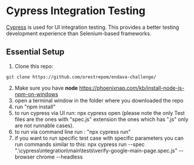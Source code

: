 # Cypress Integration Testing

[Cypress](https://www.cypress.io/) is used for UI integration testing. This provides a better testing development experience than Selenium-based frameworks.

## Essential Setup

1. Clone this repo:

```
git clone https://github.com/orestrepom/endava-challenge/
```

2. Make sure you have **node** 
   https://phoenixnap.com/kb/install-node-js-npm-on-windows
3. open a terminal window in the folder where you downloaded the repo
4. run "npm install"
5. to run cypress via UI run: npx cypress open (please note the only Test files are the ones with "spec.js" extension the ones which has ".js" only are not runnable cases).
6. to run via command line run : "npx cypress run"
7. if you want to run specific test case with specific parameters you can run commands similar to this: npx cypress run --spec ".\cypress\integration\main\tests\verify-google-main-page.spec.js" --browser chrome --headless
